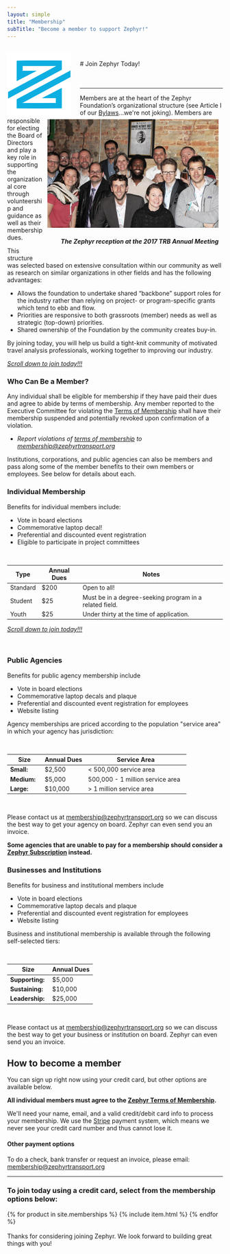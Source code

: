 ```yaml
---
layout: simple
title: "Membership"
subTitle: "Become a member to support Zephyr!"
---
```


<br/>
<img src="/img/logo-small.png" width="150px" style="float:left; margin-right:20px;" />
<br/>
# Join Zephyr Today!

<br/>
<br/>
<br/>

---

<div style="float:right; margin: 5px 10px;">
<img src="/img/reception.jpg" width="400px" />
<h5 style="text-align:right;"><i>The Zephyr reception at the 2017 TRB Annual Meeting</i></h5>
</div>

Members are at the heart of the Zephyr Foundation’s organizational structure (see Article I of our [Bylaws](/bylaws)...we're not joking).  Members are responsible for electing the Board of Directors and play a key role in supporting the organizational core through volunteership and guidance as well as their membership dues.

This structure was selected based on extensive consultation within our community as well as research on similar organizations in other fields and has the following advantages:
- Allows the foundation to undertake shared “backbone” support roles for the industry rather than relying on project- or program-specific grants which tend to ebb and flow.
- Priorities are responsive to both grassroots (member) needs as well as strategic (top-down) priorities.
- Shared ownership of the Foundation by the community creates buy-in.

By joining today, you will help us build a tight-knit community of motivated travel analysis professionals, working together to improving our industry.

[*Scroll down to join today!!!*](#join)

### Who Can Be a Member?

Any individual shall be eligible for membership if they have paid their dues and agree to abide by terms of membership. Any member reported to the Executive Committee for violating the [Terms of Membership](/terms-of-membership) shall have their membership suspended and potentially revoked upon confirmation of a violation.
- *Report violations of [terms of membership](/terms-of-membership) to [membership@zephyrtransport.org](mailto:membership@zephyrtransport.org)*

Institutions, corporations, and public agencies can also be members and pass along some of the member benefits to their own members or employees.  See below for details about each.

### Individual Membership

Benefits for individual members include:
- Vote in board elections
- Commemorative laptop decal!
- Preferential and discounted event registration
- Eligible to participate in project committees

<br/>

**Type** | **Annual Dues** | **Notes**
--- | --- | ---
Standard | $200 | Open to all!
Student | $25 | Must be in a degree-seeking program in a related field.
Youth   | $25 | Under thirty at the time of application.

[*Scroll down to join today!!!*](#join)

<br/>

### Public Agencies

Benefits for public agency membership include
- Vote in board elections
- Commemorative laptop decals and plaque
- Preferential and discounted event registration for employees
- Website listing

Agency memberships are priced according to the population "service area" in which your agency has jurisdiction:

<br/>

|**Size** | **Annual Dues** |**Service Area** |
|---------|------------------|-------------------------|
**Small:** | $2,500 | < 500,000 service area
**Medium:&nbsp;&nbsp;** |$5,000 | 500,000 - 1 million service area&nbsp;&nbsp;
**Large:** |	$10,000 | > 1 million service area

<br/>

Please contact us at [membership@zephyrtransport.org](mailto:membership@zephyrtransport.org) so we can discuss the best way to get your agency on board. Zephyr can even send you an invoice.

**Some agencies that are unable to pay for a membership should consider a [Zephyr Subscription](/subscriptions) instead.**

### Businesses and Institutions

Benefits for business and institutional members include
- Vote in board elections
- Commemorative laptop decals and plaque
- Preferential and discounted event registration for employees
- Website listing

Business and institutional membership is available through the following self-selected tiers:

<br/>

| **Size** | **Annual Dues** |
|---------|------------------|
| **Supporting:** | $5,000 |
| **Sustaining:&nbsp;&nbsp;** | $10,000 |
|  **Leadership:** |	$25,000 |

<br/>

<a id="join"></a> <!-- #join anchor -->

Please contact us at [membership@zephyrtransport.org](mailto:membership@zephyrtransport.org) so we can discuss the best way to get your business or institution on board. Zephyr can even send you an invoice.

## How to become a member

You can sign up right now using your credit card, but other options are available below.

**All individual members must agree to the [Zephyr Terms of Membership](/terms-of-membership).**


We'll need your name, email, and a valid credit/debit card info to process your membership.  We use the [Stripe](https://stripe.com) payment system, which means we never see your credit card number and thus cannot lose it.
#### Other payment options
To do a check, bank transfer or request an invoice, please email: [membership@zephyrtransport.org](mailto:membership@zephyrtransport.org)

<!-- stripe -->

---

### To join today using a credit card, select from the membership options below:

<div class="striperow">
  {% for product in site.memberships %}
    {% include item.html %}
  {% endfor %}
</div>

<br/>
Thanks for considering joining Zephyr. We look forward to building great things with you!


<br/><br/><br/><br/><br/>

<!-- wake up. heroku server! -->
<img src="{{site.post_url}}wakeup" style="display:none">

<!-- Hide form until terms are approved -->

<script src="https://code.jquery.com/jquery-1.11.3.js"></script>
<script>
    $(document).ready(function(){
        $("#terms-1").click(function (){
            if ($("#terms-1").prop("checked")){
                $("#stripe-1").show();
            }else{
                $("#stripe-1").hide();
            }
        });

    $(document).ready(function(){
        $("#terms-2").click(function (){
            if ($("#terms-2").prop("checked")){
                $("#stripe-2").show();
            }else{
                $("#stripe-2").hide();
            }
        });
    });

});
</script>
